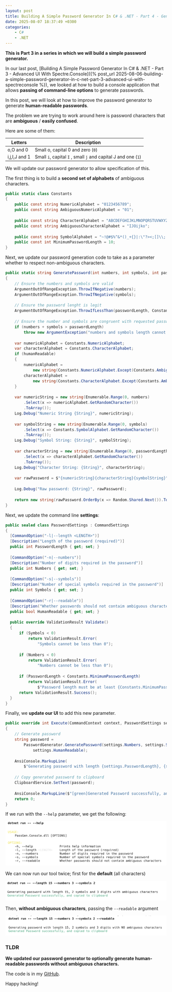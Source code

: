 ```yaml
---
layout: post
title: Building A Simple Password Generator In C# & .NET - Part 4 - Generating Human Readable Passwords
date: 2025-08-07 18:37:49 +0300
categories:
    - C#
    - .NET
---
```


**This is Part 3 in a series in which we will build a simple password generator.**

In our last post, [Building A Simple Password Generator In C# & .NET - Part 3 - Advanced UI With Spectre.Console]({% post_url 2025-08-06-building-a-simple-password-generator-in-c-net-part-3-advanced-ui-with-spectreconsole %}), we looked at how to build a console application that allows **passing of command-line options** to generate passwords.

In this post, we will look at how to improve the password generator to generate **human-readable passwords**.

The problem we are trying to work around here is password characters that are **ambiguous** / **easily confused**.

Here are some of them:

| Letters       | Description                                                  |
| ------------- | ------------------------------------------------------------ |
| o,O and 0     | Small o, capital 0 and zero (`0`)                            |
| i,j,I,J and 1 | Small `i`, capital `I` , small `j` and capital J and one (`1`) |

We will update our password generator to allow specification of this.

The first thing is to build a **second set of alphabets** of ambiguous characters.

```c#
public static class Constants
{
    public const string NumericAlphabet = "0123456789";
    public const string AmbiguousNumericAlphabet = "01";
    
    public const string CharacterAlphabet = "ABCDEFGHIJKLMNOPQRSTUVWXYZabcdefghijklmnopqrstuvwxyz";
    public const string AmbiguousCharacterAlphabet = "IJOijko";
    
    public const string SymbolAlphabet = "~!@#$%^&*()_+{}|:\"?><;[]\\;',./";
    public const int MinimumPasswordLength = 10;
}
```

Next, we update our password generation code to take as a parameter whether to respect non-ambiguous characters.

```c#
public static string GeneratePassword(int numbers, int symbols, int passwordLength, bool humanReadable = false)
{
    // Ensure the numbers and symbols are valid
    ArgumentOutOfRangeException.ThrowIfNegative(numbers);
    ArgumentOutOfRangeException.ThrowIfNegative(symbols);

    // Ensure the password lenght is legit
    ArgumentOutOfRangeException.ThrowIfLessThan(passwordLength, Constants.MinimumPasswordLength);

    // Ensure the number and symbols are congruent with requested password length
    if (numbers + symbols > passwordLength)
        throw new ArgumentException("numbers and symbols length cannot be greater than requested password length");

    var numericAlphabet = Constants.NumericAlphabet;
    var characterAlphabet = Constants.CharacterAlphabet;
    if (humanReadable)
    {
        numericAlphabet =
            new string(Constants.NumericAlphabet.Except(Constants.AmbiguousNumericAlphabet).ToArray());
        characterAlphabet =
            new string(Constants.CharacterAlphabet.Except(Constants.AmbiguousCharacterAlphabet).ToArray());
    }

    var numericString = new string(Enumerable.Range(0, numbers)
        .Select(x => numericAlphabet.GetRandomCharacter())
        .ToArray());
    Log.Debug("Numeric String {String}", numericString);

    var symbolString = new string(Enumerable.Range(0, symbols)
        .Select(x => Constants.SymbolAlphabet.GetRandomCharacter())
        .ToArray());
    Log.Debug("Symbol String: {String}", symbolString);

    var characterString = new string(Enumerable.Range(0, passwordLength - numbers - symbols)
        .Select(x => characterAlphabet.GetRandomCharacter())
        .ToArray());
    Log.Debug("Character String: {String}", characterString);

    var rawPassword = $"{numericString}{characterString}{symbolString}";

    Log.Debug("Raw password: {String}", rawPassword);

    return new string(rawPassword.OrderBy(x => Random.Shared.Next()).ToArray());
}
```

Next, we update the command line **settings**:

```c#
public sealed class PasswordSettings : CommandSettings
{
  [CommandOption("-l|--length <LENGTH>")]
  [Description("Length of the password (required)")]
  public int PasswordLength { get; set; }

  [CommandOption("-n|--numbers")]
  [Description("Number of digits required in the password")]
  public int Numbers { get; set; }

  [CommandOption("-s|--symbols")]
  [Description("Number of special symbols required in the password")]
  public int Symbols { get; set; }

  [CommandOption("-r|--readable")]
  [Description("Whether passwords should not contaim ambiguous characters")]
  public bool HumanReadable { get; set; }

  public override ValidationResult Validate()
  {
      if (Symbols < 0)
          return ValidationResult.Error(
              "Symbols cannot be less than 0");

      if (Numbers < 0)
          return ValidationResult.Error(
              "Numbers cannot be less than 0");

      if (PasswordLength < Constants.MinimumPasswordLength)
          return ValidationResult.Error(
              $"Password length must be at least {Constants.MinimumPasswordLength} characters.");
      return ValidationResult.Success();
  }
}
```

Finally, we **update our UI** to add this new parameter.

```c#
public override int Execute(CommandContext context, PasswordSettings settings)
{
    // Generate password
    string password =
        PasswordGenerator.GeneratePassword(settings.Numbers, settings.Symbols, settings.PasswordLength,
            settings.HumanReadable);

    AnsiConsole.MarkupLine(
        $"Generating password with length {settings.PasswordLength}, {settings.Symbols} symbols and {settings.Numbers} digits with {(settings.HumanReadable ? "NO" : "")} ambiguous characters");

    // Copy generated password to clipboard
    ClipboardService.SetText(password);

    AnsiConsole.MarkupLine($"[green]Generated Password successfully, and copied to clipboard[/]");
    return 0;
}
```

If we run with the `--help` parameter, we get the following:

![UpdatedHelp](../images/2025/08/UpdatedHelp.png)

We can  now run our tool twice; first for the **default** (all characters)

![GenerateWithAmbiguous](../images/2025/08/GenerateWithAmbiguous.png)

Then, **without ambiguous characters**, passing the `--readable` argument

![GenerateWithoutAmbiguous](../images/2025/08/GenerateWithoutAmbiguous.png)

### TLDR

**We updated our password generator to optionally generate human-readable passwords without ambiguous characters.**

The code is in my [GitHub](https://github.com/conradakunga/BlogCode/tree/master/PassGen).

Happy hacking!
